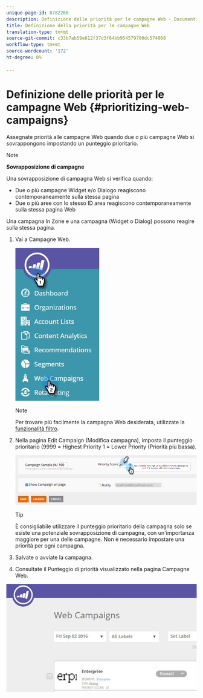 ```yaml
---
unique-page-id: 8782266
description: Definizione delle priorità per le campagne Web - Documenti Marketo - Documentazione prodotto
title: Definizione della priorità per le campagne Web
translation-type: tm+mt
source-git-commit: c33b7ab59e612f37d3f64bb954579700dc574068
workflow-type: tm+mt
source-wordcount: '172'
ht-degree: 0%

---
```



# Definizione delle priorità per le campagne Web {#prioritizing-web-campaigns}

Assegnate priorità alle campagne Web quando due o più campagne Web si sovrappongono impostando un punteggio prioritario.

>[!NOTE]
>
>**Sovrapposizione di campagne**
>
>Una sovrapposizione di campagna Web si verifica quando:
>
>* Due o più campagne Widget e/o Dialogo reagiscono contemporaneamente sulla stessa pagina
>* Due o più aree con lo stesso ID area reagiscono contemporaneamente sulla stessa pagina Web

>
>
Una campagna In Zone e una campagna (Widget o Dialog) possono reagire sulla stessa pagina.

1. Vai a Campagne Web.

   ![](assets/web-campaigns-hand-6.jpg)

   >[!NOTE]
   >
   >Per trovare più facilmente la campagna Web desiderata, utilizzate la [funzionalità filtro](filter-web-campaigns.md).

1. Nella pagina Edit Campaign (Modifica campagna), imposta il punteggio prioritario (9999 = Highest Priority 1 = Lower Priority (Priorità più bassa).

   ![](assets/image2015-7-9-20-3a20-3a58.png)

   >[!TIP]
   >
   >È consigliabile utilizzare il punteggio prioritario della campagna solo se esiste una potenziale sovrapposizione di campagna, con un&#39;importanza maggiore per una delle campagne. Non è necessario impostare una priorità per ogni campagna.

1. Salvate o avviate la campagna.

1. Consultate il Punteggio di priorità visualizzato nella pagina Campagne Web.

![](assets/web-campaign-priority-score.jpg)
